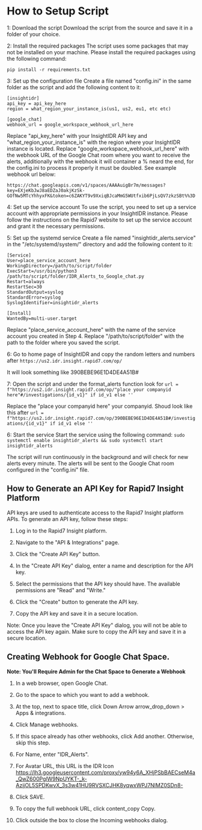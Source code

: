 
# How to Setup Script

1: Download the script
Download the script from the source and save it in a folder of your choice.

2: Install the required packages
The script uses some packages that may not be installed on your machine. Please install the required packages using the following command:

`pip install -r requirements.txt`

3: Set up the configuration file
Create a file named "config.ini" in the same folder as the script and add the following content to it:
```
[insightidr]
api_key = api_key_here
region = what_region_your_instance_is(us1, us2, eu1, etc etc)

[google_chat]
webhook_url = google_workspace_webhook_url_here
```

Replace "api_key_here" with your InsightIDR API key and "what_region_your_instance_is" with the region where your InsightIDR instance is located. Replace "google_workspace_webhook_url_here" with the webhook URL of the Google Chat room where you want to receive the alerts, additionally with the webhook it will container a % neard the end, for the config.ini to process it properly it must be doubled. See example webhook url below:

`https://chat.googleapis.com/v1/spaces/AAAAuigBr7m/messages?key=EXjeKbJwJ8aEDZaJ0akjKzSk-GOfNw5MTcYhhyxFK&token=c6ZAKYT9v9XxiqBJcaMmG5WUtfxib6PjLsQV7zkzSBt%%3D`

4: Set up the service account
To use the script, you need to set up a service account with appropriate permissions in your InsightIDR instance. Please follow the instructions on the Rapid7 website to set up the service account and grant it the necessary permissions.

5: Set up the systemd service
Create a file named "insightidr_alerts.service" in the "/etc/systemd/system/" directory and add the following content to it:
```
[Service]
User=place_service_account_here
WorkingDirectory=/path/to/script/folder
ExecStart=/usr/bin/python3 /path/to/script/folder/IDR_Alerts_to_Google_chat.py
Restart=always
RestartSec=30
StandardOutput=syslog
StandardError=syslog
SyslogIdentifier=insightidr_alerts

[Install]
WantedBy=multi-user.target
```

Replace "place_service_account_here" with the name of the service account you created in Step 4. Replace "/path/to/script/folder" with the path to the folder where you saved the script.

6: Go to home page of InsightIDR and copy the random letters and numbers after
`https://us2.idr.insight.rapid7.com/op/`

It will look something like 390BEBE96E1D4DE4A51B#

7: Open the script and under the format_alerts function look for
`url = f"https://us2.idr.insight.rapid7.com/op/"place your companyid here"#/investigations/{id_v1}" if id_v1 else ''`

Replace the "place your companyid here" your companyid. Shoud look like this after
`url = f"https://us2.idr.insight.rapid7.com/op/390BEBE96E1D4DE4A51B#/investigations/{id_v1}" if id_v1 else ''`

6: Start the service
Start the service using the following command:
`sudo systemctl enable insightidr_alerts && sudo systemctl start insightidr_alerts`

The script will run continuously in the background and will check for new alerts every minute. The alerts will be sent to the Google Chat room configured in the "config.ini" file.

## How to Generate an API Key for Rapid7 Insight Platform
API keys are used to authenticate access to the Rapid7 Insight platform APIs. To generate an API key, follow these steps:

1. Log in to the Rapid7 Insight platform.

2. Navigate to the "API & Integrations" page.

3. Click the "Create API Key" button.

4. In the "Create API Key" dialog, enter a name and description for the API key.

5. Select the permissions that the API key should have. The available permissions are "Read" and "Write."

6. Click the "Create" button to generate the API key.

7. Copy the API key and save it in a secure location.

Note: Once you leave the "Create API Key" dialog, you will not be able to access the API key again. Make sure to copy the API key and save it in a secure location.

## Creating Webhook for Google Chat Space. 

**Note: You'll Require Admin for the Chat Space to Generate a Webhook**

1. In a web browser, open Google Chat.

2. Go to the space to which you want to add a webhook.

3. At the top, next to space title, click Down Arrow arrow_drop_down > Apps & integrations.

4. Click Manage webhooks.

5. If this space already has other webhooks, click Add another. Otherwise, skip this step.

6. For Name, enter "IDR_Alerts".

7. For Avatar URL, this URL is the IDR Icon https://lh3.googleusercontent.com/proxy/yw94y6A_XHjPSbBAECseM4a_QwZ600PglW9NpUYKT-_k-AzijOL5SPDKwvX_3s3w41HU9RVSXCJHK8yqwxWPJ7NlMZ0SDn8-

8. Click SAVE.

9. To copy the full webhook URL, click content_copy Copy.

10. Click outside the box to close the Incoming webhooks dialog.

